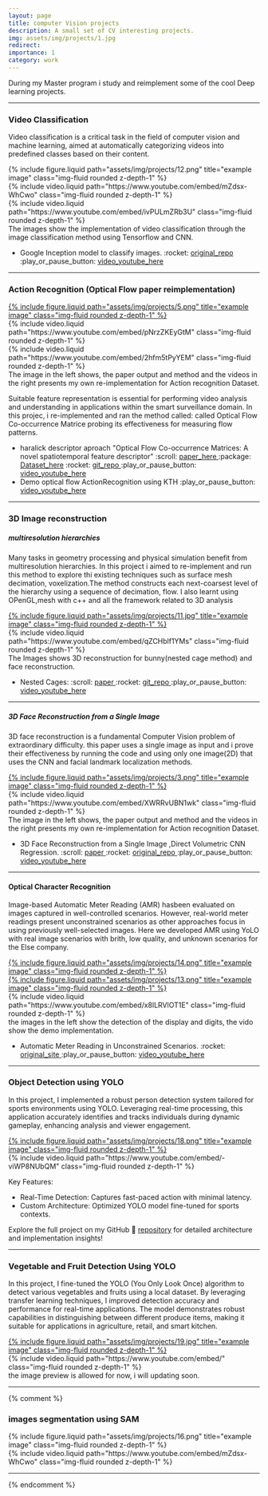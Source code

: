 ```yaml
---
layout: page
title: computer Vision projects
description: A small set of CV interesting projects.
img: assets/img/projects/1.jpg
redirect: 
importance: 1
category: work
---
```

During my Master program i study and reimplement some of the cool Deep learning projects.

---

### Video Classification 

Video classification is a critical task in the field of computer vision and machine learning, aimed at automatically categorizing videos into predefined classes based on their content.

<div class="row  justify-content-sm-center ">
    <div class="col-sm mt-3 mt-md-0">
        {% include figure.liquid path="assets/img/projects/12.png" title="example image" class="img-fluid rounded z-depth-1" %}
    </div>
    <div class="col-sm mt-3 mt-md-0">
        {% include video.liquid path="https://www.youtube.com/embed/mZdsx-WhCwo" class="img-fluid rounded z-depth-1" %}
    </div>
    <div class="col-sm mt-3 mt-md-0">
        {% include video.liquid path="https://www.youtube.com/embed/ivPULmZRb3U" class="img-fluid rounded z-depth-1" %}
    </div>
</div>

<div class="caption">
    The images show the implementation of video classification through the image classification method using Tensorflow and CNN.
</div>

<ul>
    <li>  Google Inception model to classify images. 
    :rocket: <a href="https://github.com/wild10/video_classification_modified_fimg_classification?tab=readme-ov-file"> original_repo </a>
    :play_or_pause_button: <a href="https://www.youtube.com/watch?v=mZdsx-WhCwo"> video_youtube_here </a> </li>
</ul>


---
### Action Recognition <span style="font-size: 16px;"> (Optical Flow paper reimplementation) </span>


<div class="row  justify-content-sm-center ">
    <div class="col-sm mt-3 mt-md-0">
        <a href="{{ site.baseurl }}/assets/img/projects/5.png" data-fancybox="project" title="Example Image" class="zoom" >
        {% include figure.liquid path="assets/img/projects/5.png" title="example image" class="img-fluid rounded z-depth-1" %}
        </a>
    </div>
    <div class="col-sm mt-3 mt-md-0">
        {% include video.liquid path="https://www.youtube.com/embed/pNrzZKEyGtM" class="img-fluid rounded z-depth-1" %}
    </div>
    <div class="col-sm mt-3 mt-md-0">
        {% include video.liquid path="https://www.youtube.com/embed/2hfm5tPyYEM" class="img-fluid rounded z-depth-1" %}
    </div>
</div>
<div class="caption">
    The image in the left shows, the paper output and method and the videos in the right presents my own re-implementation for Action recognition Dataset.
</div>

Suitable feature representation is essential for performing video analysis and understanding in applications within the smart surveillance domain. In this projec, i re-implemented and ran the method called: called Optical Flow Co-occurrence Matrice probing its effectiveness for measuring flow patterns.

<ul>
    <li>haralick descriptor aproach "Optical Flow Co-occurrence Matrices: A novel spatiotemporal feature descriptor"
     :scroll:  <a href="https://ieeexplore.ieee.org/document/7899921"> paper_here </a> 	
     :package: <a href="https://www.csc.kth.se/cvap/actions/"> Dataset_here</a> 
     :rocket:  <a href=""> git_repo </a>
     :play_or_pause_button: <a href="https://www.youtube.com/watch?v=pNrzZKEyGtM"> video_youtube_here  </a> 
    </li>
    <li> Demo optical flow ActionRecognition using KTH :play_or_pause_button: <a href="https://www.youtube.com/watch?v=2hfm5tPyYEM"> video_youtube_here </a> </li>
</ul>


--- 
### 3D Image reconstruction

##### multiresolution hierarchies

Many tasks in geometry processing and physical simulation benefit from multiresolution hierarchies. In this project i aimed to re-implement and run this method to explore thi existing techniques such as surface mesh decimation, voxelization.The method constructs each next-coarsest level of the hierarchy using a sequence of decimation, flow. I also learnt using OPenGL,mesh with c++ and all the framework related to 3D analysis

<div class="row justify-content-sm-center">
    <div class="col-sm mt-3 mt-md-0">
        <a href="{{ site.baseurl }}/assets/img/projects/11.jpg" data-fancybox="project" title="Example Image" class="zoom" >
            {% include figure.liquid path="assets/img/projects/11.jpg" title="example image" class="img-fluid rounded z-depth-1" %}
        </a>
    </div>
    <div class="col-sm mt-3 mt-md-0">
        {% include video.liquid path="https://www.youtube.com/embed/qZCHblf1YMs" class="img-fluid rounded z-depth-1" %}
    </div>
</div>
<div class="caption">
    The Images shows 3D reconstruction for bunny(nested cage method) and face reconstruction.
</div>

<ul>
    <li> Nested Cages: 
    :scroll: <a href="https://www.cs.columbia.edu/cg/nested-cages/nested-cages-siggraph-asia-2015-sacht-et-al.pdf"> paper </a>
    :rocket:  <a href="https://github.com/wild10/ImplementationReview_NestedCages"> git_repo </a>    
    :play_or_pause_button: <a href="https://www.youtube.com/watch?v=qZCHblf1YMs"> video_youtube_here </a>
    </li>
</ul>

--- 
##### 3D Face Reconstruction from a Single Image

3D face reconstruction is a fundamental Computer Vision problem of extraordinary difficulty. this paper uses a single image as input and i prove their effectiveness by running the code and using only one image(2D) that uses the CNN and facial landmark localization methods.

<div class="row  justify-content-sm-center ">
    <div class="col-sm mt-3 mt-md-0">
         <a href="{{ site.baseurl }}/assets/img/projects/3.png" data-fancybox="project" title="Example Image" class="zoom" >
            {% include figure.liquid path="assets/img/projects/3.png" title="example image" class="img-fluid rounded z-depth-1" %}
        </a>
    </div>
    <div class="col-sm mt-3 mt-md-0">
        {% include video.liquid path="https://www.youtube.com/embed/XWRRvUBN1wk" class="img-fluid rounded z-depth-1" %}
    </div>
</div>

<div class="caption">
    The image in the left shows, the paper output and method and the videos in the right presents my own re-implementation for Action recognition Dataset.
</div>

<ul>
    <li>  3D Face Reconstruction from a Single Image ,Direct Volumetric CNN Regression. 
    :scroll: <a href="https://arxiv.org/abs/1703.07834"> paper </a> 
    :rocket: <a href="https://github.com/AaronJackson/vrn"> original_repo </a>
    :play_or_pause_button: <a href="https://www.youtube.com/watch?v=XWRRvUBN1wk"> video_youtube_here </a> </li>
</ul>

---

#### Optical Character Recognition
 
 Image-based Automatic Meter Reading (AMR) hasbeen evaluated on images captured in well-controlled scenarios. However, real-world meter readings present unconstrained scenarios as other approaches focus in using previously well-selected images. Here we developed AMR using YoLO with real image scenarios with brith, low quality, and unknown scenarios for the Else company.

 <div class="row  justify-content-sm-center ">
    <div class="col-sm mt-3 mt-md-0">
        <a href="{{ site.baseurl }}/assets/img/projects/14.png" data-fancybox="project" title="Example Image" class="zoom" >
        {% include figure.liquid path="assets/img/projects/14.png" title="example image" class="img-fluid rounded z-depth-1" %}
        </a>
    </div>
    <div class="col-sm mt-3 mt-md-0">
        <a href="{{ site.baseurl }}/assets/img/projects/13.png" data-fancybox="project" title="Example Image" class="zoom" >
            {% include figure.liquid path="assets/img/projects/13.png" title="example image" class="img-fluid rounded z-depth-1" %}
        </a>
    </div>
    <div class="col-sm mt-3 mt-md-0">
        {% include video.liquid path="https://www.youtube.com/embed/x8lLRVlOT1E" class="img-fluid rounded z-depth-1" %}
    </div>
</div>

<div class="caption">
    the images in the left show the detection of the display and digits, the vido show the demo implementation.
</div>

<ul>
    <li> Automatic Meter Reading in Unconstrained Scenarios. 
    :rocket: <a href="https://web.inf.ufpr.br/vri/publications/amr-unconstrained-scenarios/"> original_site </a>
    :play_or_pause_button: <a href=""> video_youtube_here </a> </li>
</ul>

--- 
### Object Detection using YOLO

In this project, I implemented a robust person detection system tailored for sports environments using YOLO. Leveraging real-time processing, this application accurately identifies and tracks individuals during dynamic gameplay, enhancing analysis and viewer engagement.



<div class="row  justify-content-sm-center ">
    <div class="col-sm mt-3 mt-md-0">
        <a href="{{ site.baseurl }}/assets/img/projects/18.png" data-fancybox="project" title="Example Image" class="zoom" >
        {% include figure.liquid path="assets/img/projects/18.png" title="example image" class="img-fluid rounded z-depth-1" %}
        </a>
    </div>
    <div class="col-sm mt-3 mt-md-0">
        {% include video.liquid path="https://www.youtube.com/embed/-viWP8NUbQM" class="img-fluid rounded z-depth-1" %}
    </div>
</div>


Key Features:
<ul>
    <li>
    Real-Time Detection: Captures fast-paced action with minimal latency.
    </li>
    <li>
    Custom Architecture: Optimized YOLO model fine-tuned for sports contexts.
    </li>
</ul>

Explore the full project on my GitHub :rocket: <a href=""> repository</a> for detailed architecture and implementation insights!

---
### Vegetable and Fruit Detection Using YOLO

In this project, I fine-tuned the YOLO (You Only Look Once) algorithm to detect various vegetables and fruits using a local dataset. By leveraging transfer learning techniques, I improved detection accuracy and performance for real-time applications. The model demonstrates robust capabilities in distinguishing between different produce items, making it suitable for applications in agriculture, retail, and smart kitchen.

<div class="row  justify-content-sm-center ">
    <div class="col-sm mt-3 mt-md-0">
        <a href="{{ site.baseurl }}/assets/img/projects/19.jpg" data-fancybox="project" title="Example Image" class="zoom" >
        {% include figure.liquid path="assets/img/projects/19.jpg" title="example image" class="img-fluid rounded z-depth-1" %}
        </a>
    </div>
    <div class="col-sm mt-3 mt-md-0">
        {% include video.liquid path="https://www.youtube.com/embed/" class="img-fluid rounded z-depth-1" %}
    </div>
</div>

<div class="caption">
    the image preview is allowed for now, i will updating soon.
</div>

---
{% comment %}
### images segmentation using SAM

<div class="row  justify-content-sm-center ">
    <div class="col-sm mt-3 mt-md-0">
        {% include figure.liquid path="assets/img/projects/16.png" title="example image" class="img-fluid rounded z-depth-1" %}
    </div>
    <div class="col-sm mt-3 mt-md-0">
        {% include video.liquid path="https://www.youtube.com/embed/mZdsx-WhCwo" class="img-fluid rounded z-depth-1" %}
    </div>
</div>

---
{% endcomment %}